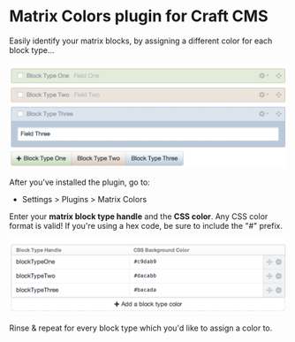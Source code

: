 Matrix Colors plugin for Craft CMS
==================================

Easily identify your matrix blocks, by assigning a different color for each block type...

![](README-images/example-matrix-field.png)

After you've installed the plugin, go to:

- Settings > Plugins > Matrix Colors

Enter your **matrix block type handle** and the **CSS color**. Any CSS color format is valid! If you're using a hex code, be sure to include the "#" prefix.

![](README-images/example-settings.png)

Rinse & repeat for every block type which you'd like to assign a color to.